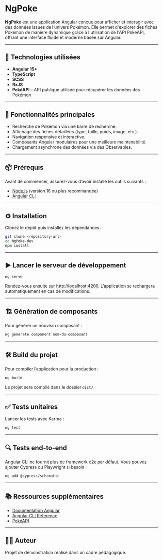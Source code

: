 # NgPoke

**NgPoke** est une application Angular conçue pour afficher et interagir avec des données issues de l’univers Pokémon. Elle permet d'explorer des fiches Pokémon de manière dynamique grâce à l'utilisation de l'API PokéAPI, offrant une interface fluide et moderne basée sur Angular.

---

## 🧰 Technologies utilisées

- **Angular 15+**
- **TypeScript**
- **SCSS**
- **RxJS**
- **PokéAPI** – API publique utilisée pour récupérer les données des Pokémon

---

## 🚀 Fonctionnalités principales

- Recherche de Pokémon via une barre de recherche.
- Affichage des fiches détaillées (type, taille, poids, image, etc.).
- Navigation responsive et interactive.
- Composants Angular modulaires pour une meilleure maintenabilité.
- Chargement asynchrone des données via des Observables.

---

## 📦 Prérequis

Avant de commencer, assurez-vous d’avoir installé les outils suivants :

- [Node.js](https://nodejs.org/) (version 16 ou plus recommandée)
- [Angular CLI](https://angular.io/cli)

---

## ⚙️ Installation

Clonez le dépôt puis installez les dépendances :

```bash
git clone <repository-url>
cd NgPoke-dev
npm install
```

---

## ▶️ Lancer le serveur de développement

```bash
ng serve
```

Rendez-vous ensuite sur [http://localhost:4200](http://localhost:4200). L’application se rechargera automatiquement en cas de modifications.

---

## 🏗️ Génération de composants

Pour générer un nouveau composant :

```bash
ng generate component nom-du-composant
```

---

## 🛠️ Build du projet

Pour compiler l’application pour la production :

```bash
ng build
```

Le projet sera compilé dans le dossier `dist/`.

---

## ✅ Tests unitaires

Lancer les tests avec Karma :

```bash
ng test
```

---

## 🔍 Tests end-to-end

Angular CLI ne fournit plus de framework e2e par défaut. Vous pouvez ajouter Cypress ou Playwright si besoin :

```bash
ng add @cypress/schematic
```

---

## 📚 Ressources supplémentaires

- [Documentation Angular](https://angular.io/docs)
- [Angular CLI Reference](https://angular.dev/tools/cli)
- [PokéAPI](https://pokeapi.co/)

---

## 👨‍💻 Auteur

Projet de démonstration réalisé dans un cadre pédagogique.
